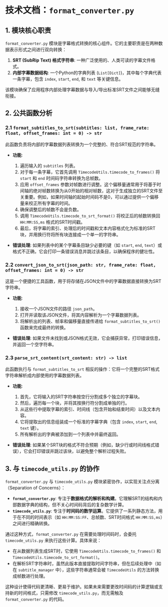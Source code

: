# 技术文档：`format_converter.py`

## 1. 模块核心职责

`format_converter.py` 模块是字幕格式转换的核心组件。它的主要职责是在两种数据表示形式之间进行双向转换：

1.  **SRT (SubRip Text) 格式字符串**: 一种广泛使用的、人类可读的字幕文件格式。
2.  **内部字幕数据结构**: 一个Python的字典列表 (`List[Dict]`)，其中每个字典代表一条字幕，包含 `index`, `start`, `end`, 和 `text` 等关键信息。

该模块确保了应用程序内部处理字幕数据与导入/导出标准SRT文件之间能够无缝衔接。

## 2. 公共函数分析

### 2.1 `format_subtitles_to_srt(subtitles: list, frame_rate: float, offset_frames: int = 0) -> str`

此函数负责将内部的字幕数据列表转换为一个完整的、符合SRT规范的字符串。

*   **功能**:
    1.  遍历输入的 `subtitles` 列表。
    2.  对于每一条字幕，它首先调用 `TimecodeUtils.timecode_to_frames()` 将 `start` 和 `end` 时间码字符串转换为总帧数。
    3.  应用 `offset_frames` 参数对帧数进行调整。这个偏移量通常用于将基于时间轴的绝对帧数转换为从0开始的相对帧数，这对于生成独立的SRT文件至关重要。例如，如果时间轴的起始时间码不是0，可以通过提供一个偏移量来校正所有字幕的时间。
    4.  确保调整后的帧数不会是负数。
    5.  调用 `TimecodeUtils.timecode_to_srt_format()` 将校正后的帧数转换回 `HH:MM:SS,ms` 格式的SRT时间戳。
    6.  最后，将字幕的索引、处理后的时间戳和文本内容格式化为标准的SRT块，并用换行符将所有块连接成一个单一的字符串。

*   **错误处理**: 如果列表中的某个字幕条目缺少必要的键（如 `start`, `end`, `text`）或格式不正确，它会打印一条错误消息并跳过该条目，以确保程序的健壮性。

### 2.2 `convert_json_to_srt(json_path: str, frame_rate: float, offset_frames: int = 0) -> str`

这是一个便捷的工具函数，用于将存储在JSON文件中的字幕数据直接转换为SRT字符串。

*   **功能**:
    1.  接收一个JSON文件的路径 `json_path`。
    2.  打开并读取该JSON文件，将其内容解析为一个字幕数据列表。
    3.  将解析出的列表、帧率和偏移量直接传递给 `format_subtitles_to_srt()` 函数来完成最终的转换。

*   **错误处理**: 如果文件未找到或JSON格式无效，它会捕获异常，打印错误信息，并返回一个空字符串。

### 2.3 `parse_srt_content(srt_content: str) -> list`

此函数执行与 `format_subtitles_to_srt` 相反的操作：它将一个完整的SRT格式字符串解析成内部使用的字幕数据列表。

*   **功能**:
    1.  首先，它将输入的SRT字符串按空行分割成多个独立的字幕块。
    2.  然后，遍历每一个块，并将其按换行符分割成单独的行。
    3.  从这些行中提取字幕的索引、时间线（包含开始和结束时间）以及文本内容。
    4.  它将提取出的信息组装成一个标准的字幕字典（包含 `index`, `start`, `end`, `text` 键）。
    5.  所有解析出的字典被添加到一个列表中并最终返回。

*   **错误处理**: 如果某个SRT块的格式不符合预期（例如，缺少行或时间线格式错误），它会打印错误并跳过该块，以避免整个解析过程失败。

## 3. 与 `timecode_utils.py` 的协作

`format_converter.py` 与 `timecode_utils.py` 模块紧密协作，以实现关注点分离（Separation of Concerns）：

*   **`format_converter.py`**: 专注于**数据格式的解析和构建**。它理解SRT的结构和内部数据字典的结构，但不关心时间码背后的复杂数学计算。
*   **`timecode_utils.py`**: 专注于**时间码的数学运算**。它提供了一系列静态方法，用于在不同的时间表示（如 `HH:MM:SS:FF`、总帧数、SRT时间格式 `HH:MM:SS,ms`）之间进行精确转换。

通过这种方式，`format_converter.py` 在需要处理时间码时，会委托 `timecode_utils.py` 来执行这些计算。具体来说：

-   在从数据列表生成SRT时，它使用 `TimecodeUtils.timecode_to_frames()` 和 `TimecodeUtils.timecode_to_srt_format()`。
-   在解析SRT字符串时，虽然此版本直接提取时间字符串，但在后续处理中（如在 `subtitle_manager` 中），这些字符串通常会被 `TimecodeUtils` 的方法转换成帧数进行处理。

这种设计使得代码更清晰、更易于维护。如果未来需要更改时间码的计算逻辑或支持新的时间格式，只需修改 `timecode_utils.py`，而无需触及 `format_converter.py` 的代码。